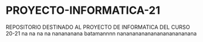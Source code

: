 # PROYECTO-INFORMATICA-21
REPOSITORIO DESTINADO AL PROYECTO DE INFORMATICA DEL CURSO 20-21
 na na na na nanananana batamannnn nanananananananananananana
